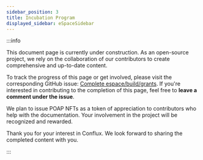 ```yaml
---
sidebar_position: 3
title: Incubation Program
displayed_sidebar: eSpaceSidebar
---
```


:::info

This document page is currently under construction. As an open-source project, we rely on the collaboration of our contributors to create comprehensive and up-to-date content.

To track the progress of this page or get involved, please visit the corresponding GitHub issue: [Complete espace/build/grants](https://github.com/Conflux-Chain/conflux-documentation/issues/121). If you're interested in contributing to the completion of this page, feel free to **leave a comment under the issue**.

We plan to issue POAP NFTs as a token of appreciation to contributors who help with the documentation. Your involvement in the project will be recognized and rewarded.

Thank you for your interest in Conflux. We look forward to sharing the completed content with you.

:::
